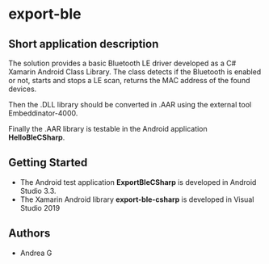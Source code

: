 # export-ble

## Short application description

The solution provides a basic Bluetooth LE driver developed as a C# Xamarin Android Class Library. The class detects if the Bluetooth is enabled or not, starts and stops a LE scan, returns the MAC address of the found devices.

Then the .DLL library should be converted in .AAR using the external tool Embeddinator-4000.

Finally the .AAR library is testable in the Android application **HelloBleCSharp**.

## Getting Started

* The Android test application **ExportBleCSharp** is developed in Android Studio 3.3.
* The Xamarin Android library **export-ble-csharp** is developed in Visual Studio 2019

## Authors

* Andrea G
